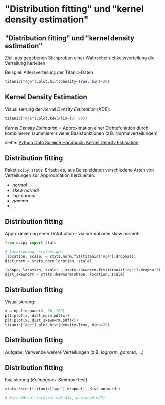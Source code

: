 # "Distribution fitting" und "kernel density estimation"

## "Distribution fitting" und "kernel density estimation"

Ziel: aus gegebenen Stichproben einer Wahrscheinlichkeitsverteilung die Verteilung herleiten

Beispiel: Altersverteilung der Titanic-Daten

```py
titanic["Age"].plot.hist(density=True, bins=20)
```

## Kernel Density Estimation

Visualisierung der _Kernel Density Estimation_ (_KDE_):

```py
titanic["Age"].plot.kde(xlim=(0, 80))
```

_Kernel Density Estimation_ = Approximation einer Dichtefunktion durch kombinieren (summieren) vieler Basisfunktionen (z.B. Normalverteilungen)

siehe: [Python Data Science Handbook: Kernel Density Estimation](https://jakevdp.github.io/PythonDataScienceHandbook/05.13-kernel-density-estimation.html)

## Distribution fitting

Paket `scipy.stats`: Erlaubt es, aus Beispieldaten verschiedene Arten von Verteilungen zur Approximation herzuleiten:

- _normal_
- _skew normal_
- _log-normal_
- _gamma_
- ...

## Distribution fitting

Approximierung einer Distribution - via _normal_ oder _skew normal_:

```py
from scipy import stats

# location=mu, scale=sigma
(location, scale) = stats.norm.fit(titanic["Age"].dropna())
dist_norm = stats.norm(location, scale)

(shape, location, scale) = stats.skewnorm.fit(titanic["Age"].dropna())
dist_skewnorm = stats.skewnorm(shape, location, scale)
```

## Distribution fitting

Visualisierung:

```py
x = np.linspace(0, 80, 100)
plt.plot(x, dist_norm.pdf(x))
plt.plot(x, dist_skewnorm.pdf(x))
titanic["Age"].plot.hist(density=True, bins=20)
```

## Distribution fitting

Aufgabe: Verwende weitere Verteilungen (z.B. _lognorm_, _gamma_, ...)

## Distribution fitting

Evaluierung (_Kolmogorov-Smirnov_-Test):

```py
stats.kstest(titanic["Age"].dropna(), dist_norm.cdf)

# KstestResult(statistic=0.054, pvalue=0.029)
```

